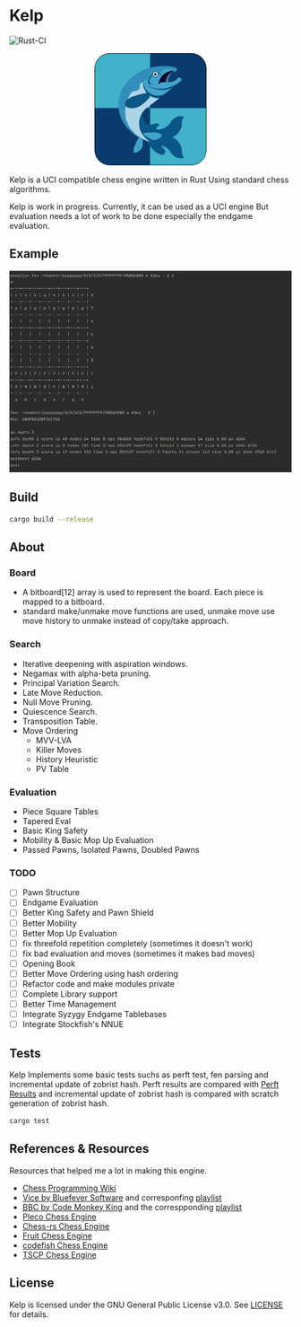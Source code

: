 # Kelp

![Rust-CI](https://github.com/gautam8404/kelp/actions/workflows/rust-ci.yml/badge.svg)

<p align="center">
    <img src="img/kelp.png" alt="Kelp" width="200">
</p>

Kelp is a UCI compatible chess engine written in Rust Using standard chess algorithms.

Kelp is work in progress. Currently, it can be used as a UCI engine But evaluation needs a lot of work to be done especially the endgame evaluation.

## Example

![Example](img/example.png)  

## Build

```bash
cargo build --release
```

## About

### Board
- A bitboard[12] array is used to represent the board. Each piece is mapped to a bitboard.
- standard make/unmake move functions are used, unmake move use move history to unmake instead of copy/take approach.

### Search
- Iterative deepening with aspiration windows.
- Negamax with alpha-beta pruning.
- Principal Variation Search.
- Late Move Reduction.
- Null Move Pruning.
- Quiescence Search.
- Transposition Table.
- Move Ordering
  - MVV-LVA
  - Killer Moves
  - History Heuristic
  - PV Table

### Evaluation
- Piece Square Tables
- Tapered Eval
- Basic King Safety
- Mobility & Basic Mop Up Evaluation
- Passed Pawns, Isolated Pawns, Doubled Pawns

### TODO
- [ ] Pawn Structure
- [ ] Endgame Evaluation
- [ ] Better King Safety and Pawn Shield
- [ ] Better Mobility
- [ ] Better Mop Up Evaluation
- [ ] fix threefold repetition completely (sometimes it doesn't work)
- [ ] fix bad evaluation and moves (sometimes it makes bad moves)
- [ ] Opening Book
- [ ] Better Move Ordering using hash ordering
- [ ] Refactor code and make modules private
- [ ] Complete Library support
- [ ] Better Time Management
- [ ] Integrate Syzygy Endgame Tablebases
- [ ] Integrate Stockfish's NNUE

## Tests

Kelp Implements some basic tests suchs as perft test, fen parsing and incremental update of zobrist hash.
Perft results are compared with [Perft Results](https://www.chessprogramming.org/Perft_Results) and incremental update of zobrist hash is compared with scratch generation of zobrist hash.

```bash
cargo test
```

## References & Resources

Resources that helped me a lot in making this engine.

- [Chess Programming Wiki](https://www.chessprogramming.org/Main_Page)
- [Vice by Bluefever Software](https://github.com/bluefeversoft/vice) and corresponfing [playlist](https://www.youtube.com/playlist?list=PLZ1QII7yudbc-Ky058TEaOstZHVbT-2hg)
- [BBC by Code Monkey King](https://github.com/maksimKorzh/bbc) and the correspponding [playlist](https://www.youtube.com/playlist?list=PLmN0neTso3Jxh8ZIylk74JpwfiWNI76Cs)
- [Pleco Chess Engine](https://github.com/pleco-rs/Pleco)
- [Chess-rs Chess Engine](https://github.com/ParthPant/chess-rs)
- [Fruit Chess Engine](https://github.com/Warpten/Fruit-2.1)
- [codefish Chess Engine](https://github.com/jsilll/codfish)
- [TSCP Chess Engine](http://www.tckerrigan.com/Chess/TSCP/)

## License
Kelp is licensed under the GNU General Public License v3.0. See [LICENSE](LICENSE) for details.
